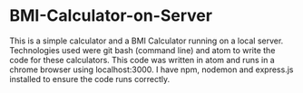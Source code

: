 # BMI-Calculator-on-Server
This is a simple calculator and a BMI Calculator running on a local server. 
Technologies used were git bash (command line) and atom to write the code for these calculators.
This code was written in atom and runs in a chrome browser using localhost:3000. I have npm, nodemon and express.js installed to ensure the code runs correctly.

